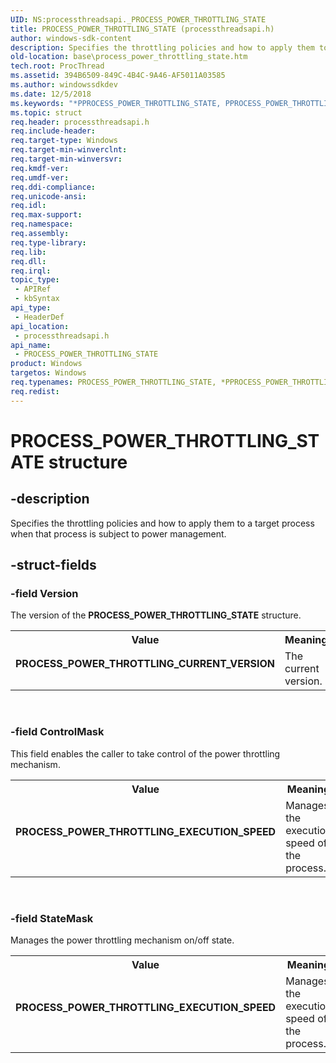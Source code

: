 ```yaml
---
UID: NS:processthreadsapi._PROCESS_POWER_THROTTLING_STATE
title: PROCESS_POWER_THROTTLING_STATE (processthreadsapi.h)
author: windows-sdk-content
description: Specifies the throttling policies and how to apply them to a target process when that process is subject to power management.
old-location: base\process_power_throttling_state.htm
tech.root: ProcThread
ms.assetid: 394B6509-849C-4B4C-9A46-AF5011A03585
ms.author: windowssdkdev
ms.date: 12/5/2018
ms.keywords: "*PPROCESS_POWER_THROTTLING_STATE, PPROCESS_POWER_THROTTLING_STATE, PPROCESS_POWER_THROTTLING_STATE structure pointer, PROCESS_POWER_THROTTLING_CURRENT_VERSION, PROCESS_POWER_THROTTLING_EXECUTION_SPEED, PROCESS_POWER_THROTTLING_STATE, PROCESS_POWER_THROTTLING_STATE structure, base.process_power_throttling_state, processthreadsapi/PPROCESS_POWER_THROTTLING_STATE, processthreadsapi/PROCESS_POWER_THROTTLING_STATE"
ms.topic: struct
req.header: processthreadsapi.h
req.include-header: 
req.target-type: Windows
req.target-min-winverclnt: 
req.target-min-winversvr: 
req.kmdf-ver: 
req.umdf-ver: 
req.ddi-compliance: 
req.unicode-ansi: 
req.idl: 
req.max-support: 
req.namespace: 
req.assembly: 
req.type-library: 
req.lib: 
req.dll: 
req.irql: 
topic_type:
 - APIRef
 - kbSyntax
api_type:
 - HeaderDef
api_location:
 - processthreadsapi.h
api_name:
 - PROCESS_POWER_THROTTLING_STATE
product: Windows
targetos: Windows
req.typenames: PROCESS_POWER_THROTTLING_STATE, *PPROCESS_POWER_THROTTLING_STATE
req.redist: 
---
```


# PROCESS_POWER_THROTTLING_STATE structure


## -description


Specifies the throttling policies and how to apply them to a target process when that process is subject to power management.


## -struct-fields




### -field Version

The version of the <b>PROCESS_POWER_THROTTLING_STATE</b> structure.

<table>
<tr>
<th>Value</th>
<th>Meaning</th>
</tr>
<tr>
<td width="40%"><a id="PROCESS_POWER_THROTTLING_CURRENT_VERSION"></a><a id="process_power_throttling_current_version"></a><dl>
<dt><b>PROCESS_POWER_THROTTLING_CURRENT_VERSION</b></dt>
<dt></dt>
</dl>
</td>
<td width="60%">
The current version.

</td>
</tr>
</table>
 


### -field ControlMask

This field enables the caller to take control of the power throttling mechanism.

<table>
<tr>
<th>Value</th>
<th>Meaning</th>
</tr>
<tr>
<td width="40%"><a id="PROCESS_POWER_THROTTLING_EXECUTION_SPEED"></a><a id="process_power_throttling_execution_speed"></a><dl>
<dt><b>PROCESS_POWER_THROTTLING_EXECUTION_SPEED</b></dt>
<dt></dt>
</dl>
</td>
<td width="60%">
Manages the execution speed of the process.

</td>
</tr>
</table>
 


### -field StateMask

Manages the power throttling mechanism on/off state.

<table>
<tr>
<th>Value</th>
<th>Meaning</th>
</tr>
<tr>
<td width="40%"><a id="PROCESS_POWER_THROTTLING_EXECUTION_SPEED"></a><a id="process_power_throttling_execution_speed"></a><dl>
<dt><b>PROCESS_POWER_THROTTLING_EXECUTION_SPEED</b></dt>
<dt></dt>
</dl>
</td>
<td width="60%">
Manages the execution speed of the process.

</td>
</tr>
</table>
 

